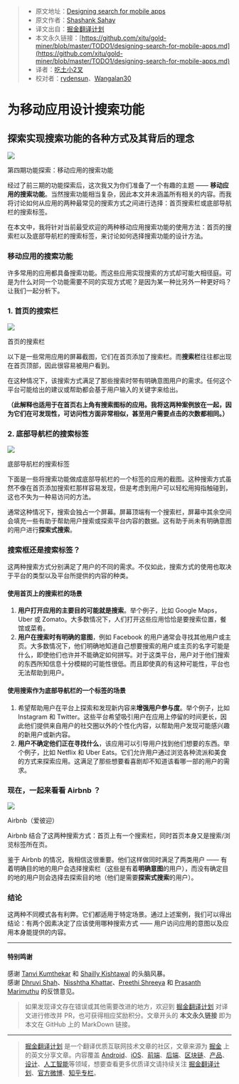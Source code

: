 > * 原文地址：[Designing search for mobile apps](https://medium.muz.li/designing-search-for-mobile-apps-ab2593e9e413)
> * 原文作者：[Shashank Sahay](https://medium.muz.li/@shashanksahay?source=post_header_lockup)
> * 译文出自：[掘金翻译计划](https://github.com/xitu/gold-miner)
> * 本文永久链接：[https://github.com/xitu/gold-miner/blob/master/TODO1/designing-search-for-mobile-apps.md](https://github.com/xitu/gold-miner/blob/master/TODO1/designing-search-for-mobile-apps.md)
> * 译者：[吃土小2叉](https://github.com/xunge0613)
> * 校对者：[rydensun](https://github.com/rydensun)、[Wangalan30](https://github.com/Wangalan30)

# 为移动应用设计搜索功能

## 探索实现搜索功能的各种方式及其背后的理念

![](https://cdn-images-1.medium.com/max/2000/1*KMCNd82pJP-lUQIoZaxpGQ.png)

第四期功能探索：移动应用的搜索功能

经过了前三期的功能探索后，这次我又为你们准备了一个有趣的主题 —— **移动应用的搜索功能**。当然搜索功能相当复杂，因此本文并未涵盖所有相关的内容。而我将讨论如何从应用的两种最常见的搜索方式之间进行选择：首页搜索栏或底部导航栏的搜索标签。

在本文中，我将针对当前最受欢迎的两种移动应用搜索功能的使用方法：首页的搜索栏以及底部导航栏的搜索标签，来讨论如何选择搜索功能的设计方法。

### 移动应用的搜索功能

许多常用的应用都具备搜索功能。而这些应用实现搜索的方式却可能大相径庭。可是为什么对同一个功能需要不同的实现方式呢？是因为某一种比另外一种更好吗？让我们一起分析下。

### 1. 首页的搜索栏

![](https://cdn-images-1.medium.com/max/2000/1*L8hbI6zINOlZwUoCXvq0YQ.png)

首页的搜索栏

以下是一些常用应用的屏幕截图，它们在首页添加了搜索栏。而**搜索栏**往往都出现在首页顶部，因此很容易被用户看到。

在这种情况下，该搜索方式满足了那些搜索时带有明确意图用户的需求。任何这个平台可能给出的建议或帮助都会基于用户输入的关键字来给出。

**（此解释也适用于在首页右上角有搜索图标的应用。我将这两种案例放在一起，因为它们在可发现性，可访问性方面非常相似，甚至用户需要点击的次数都相同。）**

### 2. 底部导航栏的搜索标签

![](https://cdn-images-1.medium.com/max/2000/1*htxb3xD_rwZOeDkjGc5YnA.png)

底部导航栏的搜索标签

下面是一些将搜索功能做成底部导航栏的一个标签的应用的截图。这种搜索方式虽然不像在首页添加搜索栏那样容易发现，但是考虑到用户可以轻松用拇指触碰到，这也不失为一种易访问的方法。

通常这种情况下，搜索会独占一个屏幕。屏幕顶端有一个搜索栏，屏幕中其余空间会填充一些有助于帮助用户搜索或探索平台内容的数据。这有助于尚未有明确意图的用户进行**探索式搜索**。

### 搜索框还是搜索标签？

这两种搜索方式分别满足了用户的不同的需求。不仅如此，搜索方式的使用也取决于平台的类型以及平台所提供的内容的种类。

#### 使用首页上的搜索栏的场景

1. **用户打开应用的主要目的可能就是搜索**。举个例子，比如 Google Maps，Uber 或 Zomato。大多数情况下，人们打开这些应用恰恰是要搜索位置，餐馆或菜肴。
2. **用户在搜索时有明确的意图**，例如 Facebook 的用户通常会寻找其他用户或主页。大多数情况下，他们明确地知道自己想要搜索的用户或主页的名字可能是什么，即使他们也许并不能确定如何拼写。对于这类平台，用户对于他们搜索的东西所知信息十分模糊的可能性很低。而且即使真的有这种可能性，平台也无法帮助到用户。

#### 使用搜索作为底部导航栏的一个标签的场景

1. 希望帮助用户在平台上探索和发现新内容来**增强用户参与度**。举个例子，比如 Instagram 和 Twitter。这些平台希望吸引用户在应用上停留的时间更长，因此他们提供来自用户的社交圈以外的个性化内容，以帮助用户发现可能感兴趣的新用户或新内容。
2. **用户不确定他们正在寻找什么**，该应用可以引导用户找到他们想要的东西。举个例子，比如 Netflix 和 Uber Eats。它们允许用户通过浏览各种流派和美食的方式来探索应用。这满足了那些想要看喜剧却不知道该看哪一部的用户的需求。

### 现在，一起来看看 Airbnb ？

![](https://cdn-images-1.medium.com/max/2000/1*yhxaOzAg5yPGXeIdHPVRPw.png)

Airbnb（爱彼迎）

Airbnb 结合了这两种搜索方式：首页上有一个搜索栏，同时首页本身又是搜索/浏览标签所在页。

鉴于 Airbnb 的情况，我相信这很重要。他们这样做同时满足了两类用户 —— 有着明确目的地的用户会选择搜索栏（这些是有着**明确意图**的用户），而没有确定目的地的用户则会选择去探索目的地（他们是需要**探索式搜索**的用户）。

### 结论

这两种不同模式各有利弊。它们都适用于特定场景。通过上述案例，我们可以得出结论：有两个因素决定了应该使用哪种搜索方式 —— 用户访问应用的意图以及应用本身能提供的内容。


* * *

#### 特别鸣谢

感谢 [Tanvi Kumthekar](https://medium.com/@tanvikumthekar) 和 [Shailly Kishtawal](https://medium.com/@shailly.kishtawal) 的头脑风暴。  
感谢 [Dhruvi Shah](https://www.linkedin.com/in/dhruvishah394/)、[Nisshtha Khattar](https://www.linkedin.com/in/nisshtha-khattar-9ab554159/)、[Preethi Shreeya](https://uxplanet.org/@preethishreeya1) 和 [Prasanth Marimuthu](https://www.linkedin.com/in/prasanthuxer/) 的反馈意见。

> 如果发现译文存在错误或其他需要改进的地方，欢迎到 [掘金翻译计划](https://github.com/xitu/gold-miner) 对译文进行修改并 PR，也可获得相应奖励积分。文章开头的 **本文永久链接** 即为本文在 GitHub 上的 MarkDown 链接。


---

> [掘金翻译计划](https://github.com/xitu/gold-miner) 是一个翻译优质互联网技术文章的社区，文章来源为 [掘金](https://juejin.im) 上的英文分享文章。内容覆盖 [Android](https://github.com/xitu/gold-miner#android)、[iOS](https://github.com/xitu/gold-miner#ios)、[前端](https://github.com/xitu/gold-miner#前端)、[后端](https://github.com/xitu/gold-miner#后端)、[区块链](https://github.com/xitu/gold-miner#区块链)、[产品](https://github.com/xitu/gold-miner#产品)、[设计](https://github.com/xitu/gold-miner#设计)、[人工智能](https://github.com/xitu/gold-miner#人工智能)等领域，想要查看更多优质译文请持续关注 [掘金翻译计划](https://github.com/xitu/gold-miner)、[官方微博](http://weibo.com/juejinfanyi)、[知乎专栏](https://zhuanlan.zhihu.com/juejinfanyi)。
